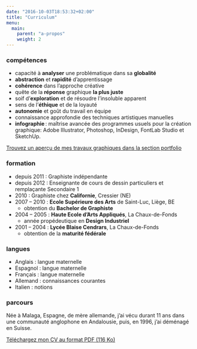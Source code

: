 ```yaml
---
date: "2016-10-03T18:53:32+02:00"
title: "Curriculum"
menu:
  main:
    parent: "a-propos"
    weight: 2
---
```


### compétences

* capacité à **analyser** une problématique dans sa **globalité**
* **abstraction** et **rapidité** d’apprentissage
* **cohérence** dans l’approche créative
* quête de la **réponse** graphique **la plus juste**
* soif d’**exploration** et de résoudre l’insoluble apparent
* sens de l’**éthique** et de la loyauté
* **autonomie** et goût du travail en équipe
* connaissance approfondie des techniques artistiques manuelles
* **infographie** : maîtrise avancée des programmes usuels pour la création graphique: Adobe Illustrator, Photoshop, InDesign, FontLab Studio et SketchUp.

[Trouvez un aperçu de mes travaux graphiques dans la section portfolio](/ "Identité visuelle")

### formation

* depuis 2011  :   Graphiste indépendante
* depuis 2012  :   Enseignante de cours de dessin particuliers et remplaçante Secondaire 1
* 2010         :   Graphiste chez **Californie**, Cressier (NE)
* 2007 – 2010  :  **Ecole Supérieure des Arts** de Saint-Luc, Liège, BE
    * obtention du **Bachelor de Graphiste**
* 2004 – 2005  : **Haute Ecole d’Arts Appliqués**, La Chaux-de-Fonds
    * année propédeutique en **Design Industriel**
* 2001 – 2004  : **Lycée Blaise Cendrars**, La Chaux-de-Fonds
    * obtention de la **maturité fédérale**

### langues

* Anglais    :   langue maternelle
* Espagnol   :   langue maternelle
* Français   :   langue maternelle
* Allemand   :   connaissances courantes
* Italien    :   notions

### parcours

Née à Malaga, Espagne, de mère allemande, j’ai vécu durant 11 ans dans une communauté anglophone en Andalousie, puis, en 1996, j’ai déménagé en Suisse.

<a href="/files/CV_RebeccaMeier.pdf" target="_blank">Téléchargez mon CV au format PDF (116 Ko)</a>
